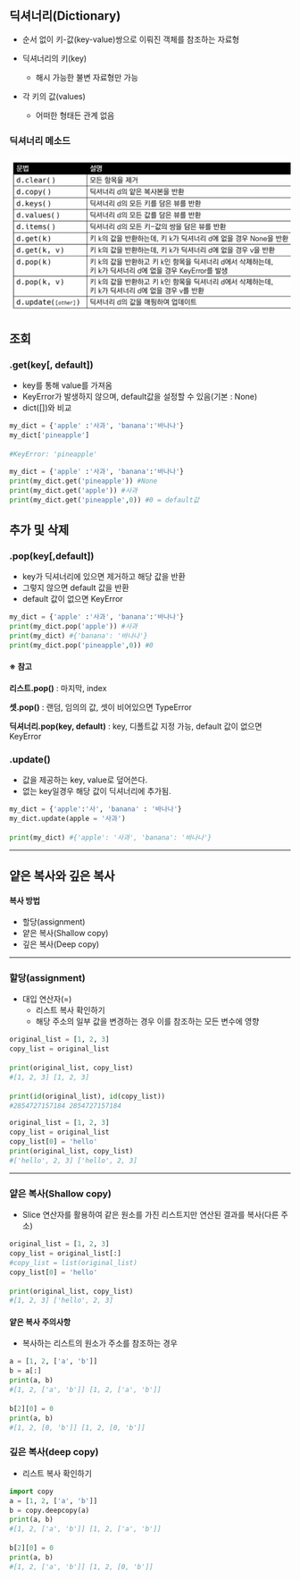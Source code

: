 ## 딕셔너리(Dictionary)

- 순서 없이 키-값(key-value)쌍으로 이뤄진 객체를 참조하는 자료형 

- 딕셔너리의 키(key)

  - 해시 가능한 불변 자료형만 가능 

- 각 키의 값(values)

  - 어떠한 형태든 관계 없음

    

### 딕셔너리 메소드

![image-20220131203425433](20220124_(22)딕셔너리(Dictionary).assets/image-20220131203425433.png)



## 조회

### .get(key[, default])

- key를 통해 value를 가져옴
- KeyError가 발생하지 않으며, default값을 설정할 수 있음(기본 : None)
- dict([])와 비교

``` python
my_dict = {'apple' :'사과', 'banana':'바나나'}
my_dict['pineapple']

#KeyError: 'pineapple'
```

``` python
my_dict = {'apple' :'사과', 'banana':'바나나'}
print(my_dict.get('pineapple')) #None
print(my_dict.get('apple')) #사과
print(my_dict.get('pineapple',0)) #0 = default값
```



## 추가 및 삭제 

### .pop(key[,default])

- key가 딕셔너리에 있으면 제거하고 해당 값을 반환
- 그렇지 않으면 default 값을 반환 
- default 값이 없으면 KeyError

``` python
my_dict = {'apple' :'사과', 'banana':'바나나'}
print(my_dict.pop('apple')) #사과
print(my_dict) #{'banana': '바나나'}
print(my_dict.pop('pineapple',0)) #0
```

#### ※ 참고

**리스트.pop()** : 마지막, index

**셋.pop()** : 랜덤, 임의의 값, 셋이 비어있으면 TypeError

**딕셔너리.pop(key, default)** : key, 디폴트값 지정 가능, default 값이 없으면 KeyError



### .update()

- 값을 제공하는 key, value로 덮어쓴다.
- 없는 key일경우 해당 값이 딕셔너리에 추가됨.

``` python
my_dict = {'apple':'사', 'banana' : '바나나'}
my_dict.update(apple = '사과')

print(my_dict) #{'apple': '사과', 'banana': '바나나'}
```

-----



## 얕은 복사와 깊은 복사 

#### 복사 방법

- 할당(assignment)
- 얕은 복사(Shallow copy)
- 깊은 복사(Deep copy)

----



### 할당(assignment)

- 대입 연산자(=)
  - 리스트 복사 확인하기 
  - 해당 주소의 일부 값을 변경하는 경우 이를 참조하는 모든 변수에 영향

``` python
original_list = [1, 2, 3]
copy_list = original_list

print(original_list, copy_list)
#[1, 2, 3] [1, 2, 3]

print(id(original_list), id(copy_list))
#2854727157184 2854727157184
```

``` python
original_list = [1, 2, 3]
copy_list = original_list
copy_list[0] = 'hello'
print(original_list, copy_list)
#['hello', 2, 3] ['hello', 2, 3]
```

---



### 얕은 복사(Shallow copy)

- Slice 연산자를 활용하여 같은 원소를 가진 리스트지만 연산된 결과를 복사(다른 주소)

``` python
original_list = [1, 2, 3]
copy_list = original_list[:]
#copy_list = list(original_list)
copy_list[0] = 'hello'

print(original_list, copy_list)
#[1, 2, 3] ['hello', 2, 3]
```



#### 얕은 복사 주의사항

- 복사하는 리스트의 원소가 주소를 참조하는 경우

```python
a = [1, 2, ['a', 'b']]
b = a[:]
print(a, b) 
#[1, 2, ['a', 'b']] [1, 2, ['a', 'b']]

b[2][0] = 0
print(a, b)
#[1, 2, [0, 'b']] [1, 2, [0, 'b']]
```



### 깊은 복사(deep copy)

- 리스트 복사 확인하기 

``` python
import copy
a = [1, 2, ['a', 'b']]
b = copy.deepcopy(a)
print(a, b)
#[1, 2, ['a', 'b']] [1, 2, ['a', 'b']]

b[2][0] = 0
print(a, b)
#[1, 2, ['a', 'b']] [1, 2, [0, 'b']]
```

